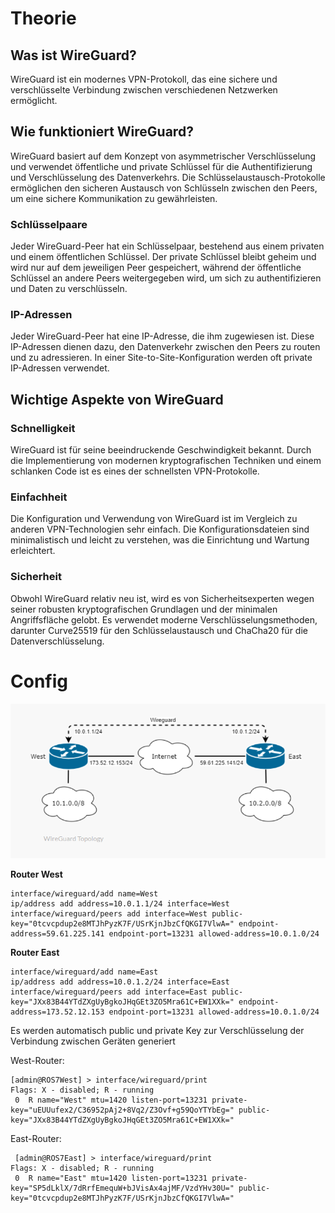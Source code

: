 # Theorie
## Was ist WireGuard?
WireGuard ist ein modernes VPN-Protokoll, das eine sichere und verschlüsselte Verbindung zwischen verschiedenen Netzwerken ermöglicht.
## Wie funktioniert WireGuard?
WireGuard basiert auf dem Konzept von asymmetrischer Verschlüsselung und verwendet öffentliche und private Schlüssel für die Authentifizierung und Verschlüsselung des Datenverkehrs. Die Schlüsselaustausch-Protokolle ermöglichen den sicheren Austausch von Schlüsseln zwischen den Peers, um eine sichere Kommunikation zu gewährleisten.
### Schlüsselpaare
Jeder WireGuard-Peer hat ein Schlüsselpaar, bestehend aus einem privaten und einem öffentlichen Schlüssel. Der private Schlüssel bleibt geheim und wird nur auf dem jeweiligen Peer gespeichert, während der öffentliche Schlüssel an andere Peers weitergegeben wird, um sich zu authentifizieren und Daten zu verschlüsseln.
### IP-Adressen
Jeder WireGuard-Peer hat eine IP-Adresse, die ihm zugewiesen ist. Diese IP-Adressen dienen dazu, den Datenverkehr zwischen den Peers zu routen und zu adressieren. In einer Site-to-Site-Konfiguration werden oft private IP-Adressen verwendet.
## Wichtige Aspekte von WireGuard
### Schnelligkeit
WireGuard ist für seine beeindruckende Geschwindigkeit bekannt. Durch die Implementierung von modernen kryptografischen Techniken und einem schlanken Code ist es eines der schnellsten VPN-Protokolle.
### Einfachheit
Die Konfiguration und Verwendung von WireGuard ist im Vergleich zu anderen VPN-Technologien sehr einfach. Die Konfigurationsdateien sind minimalistisch und leicht zu verstehen, was die Einrichtung und Wartung erleichtert.
### Sicherheit
Obwohl WireGuard relativ neu ist, wird es von Sicherheitsexperten wegen seiner robusten kryptografischen Grundlagen und der minimalen Angriffsfläche gelobt. Es verwendet moderne Verschlüsselungsmethoden, darunter Curve25519 für den Schlüsselaustausch und ChaCha20 für die Datenverschlüsselung.

# Config
![](../images/wireguardS2S.png)

**Router West**
```
interface/wireguard/add name=West
ip/address add address=10.0.1.1/24 interface=West
interface/wireguard/peers add interface=West public-key="0tcvcpdup2e8MTJhPyzK7F/USrKjnJbzCfQKGI7VlwA=" endpoint-address=59.61.225.141 endpoint-port=13231 allowed-address=10.0.1.0/24
```

**Router East**
```
interface/wireguard/add name=East
ip/address add address=10.0.1.2/24 interface=East
interface/wireguard/peers add interface=East public-key="JXx83B44YTdZXgUyBgkoJHqGEt3ZO5Mra61C+EW1XXk=" endpoint-address=173.52.12.153 endpoint-port=13231 allowed-address=10.0.1.0/24
```

Es werden automatisch public und private Key zur Verschlüsselung der Verbindung zwischen Geräten generiert

West-Router:
```
[admin@ROS7West] > interface/wireguard/print
Flags: X - disabled; R - running 
 0  R name="West" mtu=1420 listen-port=13231 private-key="uEUUufex2/C36952pAj2+8Vq2/Z3Ovf+g59QoYTYbEg=" public-key="JXx83B44YTdZXgUyBgkoJHqGEt3ZO5Mra61C+EW1XXk="
```

East-Router:
```
 [admin@ROS7East] > interface/wireguard/print
Flags: X - disabled; R - running 
 0  R name="East" mtu=1420 listen-port=13231 private-key="SP5dLklX/7dRrfEmequW+bJVisAx4ajMF/VzdYHv30U=" public-key="0tcvcpdup2e8MTJhPyzK7F/USrKjnJbzCfQKGI7VlwA="
```

